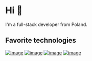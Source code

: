 # Hi :wave:
I'm a full-stack developer from Poland.

## Favorite technologies
[![image](https://img.shields.io/badge/-TypeScript-3178C6?logo=typescript&logoColor=white&style=flat-square)](https://github.com/sebast4an)
[![image](https://img.shields.io/badge/-Next.js-ffffff?logo=next.js&logoColor=black&style=flat-square)](https://github.com/sebast4an)
[![image](https://img.shields.io/badge/-StyledComponents-dd5d87?logo=styled-components&logoColor=white&style=flat-square)](https://github.com/sebast4an)
[![image](https://img.shields.io/badge/-NestJS-2e2e2e?logo=nestJS&logoColor=ea2845&style=flat-square)](https://github.com/sebast4an)


